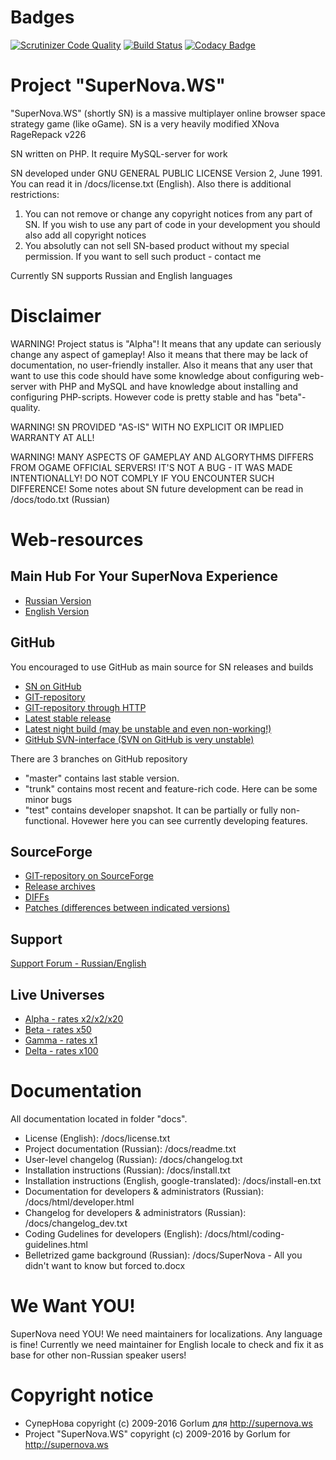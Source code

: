 Badges
======
[![Scrutinizer Code Quality](https://scrutinizer-ci.com/g/supernova-ws/SuperNova/badges/quality-score.png?b=work-fleets)](https://scrutinizer-ci.com/g/supernova-ws/SuperNova/?branch=work-fleets)
[![Build Status](https://scrutinizer-ci.com/g/supernova-ws/SuperNova/badges/build.png?b=work-fleets)](https://scrutinizer-ci.com/g/supernova-ws/SuperNova/build-status/work-fleets)
[![Codacy Badge](https://api.codacy.com/project/badge/grade/0d27f04e6bab4fb3a002e4e4a4d5ce1f)](https://www.codacy.com/app/smeagorl/SuperNova)


Project "SuperNova.WS"
======================
"SuperNova.WS" (shortly SN) is a massive multiplayer online browser space strategy game (like oGame). SN is a very heavily modified XNova RageRepack v226

SN written on PHP. It require MySQL-server for work

SN developed under GNU GENERAL PUBLIC LICENSE Version 2, June 1991. You can
read it in /docs/license.txt (English). Also there is additional restrictions:
1. You can not remove or change any copyright notices from any part of SN. If
you wish to use any part of code in your development you should also add all
copyright notices
2. You absolutly can not sell SN-based product without my special permission.
If you want to sell such product - contact me

Currently SN supports Russian and English languages


Disclaimer
==========
WARNING! Project status is "Alpha"! It means that any update can seriously
change any aspect of gameplay! Also it means that there may be lack of
documentation, no user-friendly installer. Also it means that any user that
want to use this code should have some knowledge about configuring web-server
with PHP and MySQL and have knowledge about installing and configuring
PHP-scripts. However code is pretty stable and has "beta"-quality.

WARNING! SN PROVIDED "AS-IS" WITH NO EXPLICIT OR IMPLIED WARRANTY AT ALL!

WARNING! MANY ASPECTS OF GAMEPLAY AND ALGORYTHMS DIFFERS FROM OGAME OFFICIAL
SERVERS! IT'S NOT A BUG - IT WAS MADE INTENTIONALLY! DO NOT COMPLY IF YOU
ENCOUNTER SUCH DIFFERENCE! Some notes about SN future development can be read
in /docs/todo.txt (Russian)


Web-resources
=============

Main Hub For Your SuperNova Experience
--------------------------------------
* [Russian Version](http://supernova.ws/index.htm)
* [English Version](http://supernova.ws/index-en.htm)

GitHub
------
You encouraged to use GitHub as main source for SN releases and builds

* [SN on GitHub](http://github.com/supernova-ws/SuperNova)
* [GIT-repository](git://github.com/supernova-ws/SuperNova.git)
* [GIT-repository through HTTP](https://github.com/supernova-ws/SuperNova#)
* [Latest stable release](https://github.com/supernova-ws/SuperNova/zipball/master)
* [Latest night build (may be unstable and even non-working!)](https://github.com/supernova-ws/SuperNova/zipball/trunk)
* [GitHub SVN-interface (SVN on GitHub is very unstable)](http://github.com/supernova-ws/SuperNova)

There are 3 branches on GitHub repository
* "master" contains last stable version.
* "trunk" contains most recent and feature-rich code. Here can be some minor bugs
* "test" contains developer snapshot. It can be partially or fully
non-functional. Hovewer here you can see currently developing features.

SourceForge
-----------
* [GIT-repository on SourceForge](git://supernova-ws.git.sourceforge.net/gitroot/supernova-ws/supernova-ws)
* [Release archives](http://sourceforge.net/projects/supernova-ws/files/releases/)
* [DIFFs](http://sourceforge.net/projects/supernova-ws/files/diffs/)
* [Patches (differences between indicated versions)](http://sourceforge.net/projects/supernova-ws/files/patches/)

Support
-------
[Support Forum - Russian/English](http://forum.supernova.ws/viewforum.php?f=73)

Live Universes
--------------
* [Alpha - rates x2/x2/x20](http://alpha.supernova.ws/)
* [Beta - rates x50](http://beta.supernova.ws/)
* [Gamma - rates x1](http://gamma.supernova.ws/)
* [Delta - rates x100](http://delta.supernova.ws/)

Documentation
=============
All documentation located in folder "docs".

* License (English): /docs/license.txt
* Project documentation (Russian): /docs/readme.txt
* User-level changelog (Russian): /docs/changelog.txt
* Installation instructions (Russian): /docs/install.txt
* Installation instructions (English, google-translated): /docs/install-en.txt
* Documentation for developers & administrators (Russian): /docs/html/developer.html
* Changelog for developers & administrators (Russian): /docs/changelog_dev.txt
* Coding Gudelines for developers (English): /docs/html/coding-guidelines.html
* Belletrized game background (Russian): /docs/SuperNova - All you didn't want to know but forced to.docx

We Want YOU!
============
SuperNova need YOU! We need maintainers for localizations. Any language is
fine! Currently we need maintainer for English locale to check and fix it as
base for other non-Russian speaker users!

Copyright notice
================
* СуперНова copyright (c) 2009-2016 Gorlum для http://supernova.ws
* Project "SuperNova.WS" copyright (c) 2009-2016 by Gorlum for http://supernova.ws
